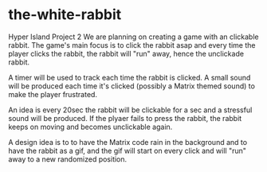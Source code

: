 # the-white-rabbit
Hyper Island Project 2
We are planning on creating a game with an clickable rabbit. 
The game's main focus is to click the rabbit asap and every time the player clicks the rabbit, the rabbit will "run" away, hence the unclickade rabbit. 

A timer will be used to track each time the rabbit is clicked. A small sound will be produced each time it's clicked (possibly a Matrix themed sound) to make the player frustrated. 

An idea is every 20sec the rabbit will be clickable for a sec and a stressful sound will be produced. If the plyaer fails to press the rabbit, the rabbit keeps on moving and becomes unclickable again. 

A design idea is to to have the Matrix code rain in the background and to have the rabbit as a gif, and the gif will start on every click and will "run" away to a new randomized position. 
